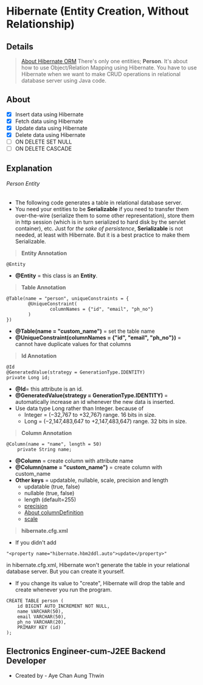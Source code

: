 # Hibernate (Entity Creation, Without Relationship)
## Details
> [About Hibernate ORM](https://hibernate.org/orm/)
> There's only one entities; **Person**.
> It's about how to use Object/Relation Mapping using Hibernate.
> You have to use Hibernate when we want to make CRUD operations in relational database server using Java code.

## About
- [X] Insert data using Hibernate
- [X] Fetch data using Hibernate
- [X] Update data using Hibernate
- [X] Delete data using Hibernate
- [ ] ON DELETE SET NULL
- [ ] ON DELETE CASCADE

## Explanation
###### Person Entity ######
- The following code generates a table in relational database server.
- You need your entities to be **Serializable** if you need to transfer them over-the-wire (serialize them to some other representation), store them in http session (which is in turn serialized to hard disk by the servlet container), etc. Just for _the sake of persistence_, **Serializable** is not needed, at least with Hibernate. But it is a best practice to make them Serializable.
> __Entity Annotation__
```
@Entity
```
   - **@Entity** = this class is an **Entity**. 

> __Table Annotation__
```
@Table(name = "person", uniqueConstraints = {
		@UniqueConstraint(
				columnNames = {"id", "email", "ph_no"}
		)
})
```
   - **@Table(name = "custom_name")** = set the table name
   - **@UniqueConstraint(columnNames = {"id", "email", "ph_no"})** = cannot have duplicate values for that columns

> __Id Annotation__
```
@Id
@GeneratedValue(strategy = GenerationType.IDENTITY)
private Long id;  
```
  - **@Id**= this attribute is an id.
  - **@GeneratedValue(strategy = GenerationType.IDENTITY)** = automatically increase an id whenever the new data is inserted.
  - Use data type Long rather than Integer. because of
     - Integer = (−32,767 to +32,767) range. 16 bits in size.
     - Long = (−2,147,483,647 to +2,147,483,647) range. 32 bits in size.

> __Column Annotation__
```
@Column(name = "name", length = 50)
	private String name;
```
   - **@Column** = create column with attribute name
   - **@Column(name = "custom_name")** = create column with custom_name
   - **Other keys** = updatable, nullable, scale, precision and length
      - updatable (true, false)
      - nullable (true, false)
      - length (default=255)
      - [precision](https://stackoverflow.com/questions/4078559/how-to-specify-doubles-precision-on-hibernate)
      - [About columnDefinition](https://stackoverflow.com/questions/16078681/what-properties-does-column-columndefinition-make-redundant)
      - [scale](https://stackoverflow.com/questions/4078559/how-to-specify-doubles-precision-on-hibernate)

> __hibernate.cfg.xml__
- If you didn't add
```
"<property name="hibernate.hbm2ddl.auto">update</property>"
```
in hibernate.cfg.xml, Hibernate won't generate the table in your relational database server. But you can create it yourself.
- If you change its value to "create", Hibernate will drop the table and create whenever you run the program.
```
CREATE TABLE person (
	id BIGINT AUTO_INCREMENT NOT NULL,
	name VARCHAR(50),
	email VARCHAR(50),
	ph_no VARCHAR(20),
	PRIMARY KEY (id)
);
```
## Electronics Engineer-cum-J2EE Backend Developer ##
-  Created by - Aye Chan Aung Thwin
